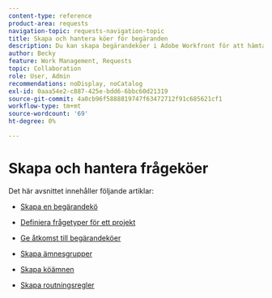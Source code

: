 ```yaml
---
content-type: reference
product-area: requests
navigation-topic: requests-navigation-topic
title: Skapa och hantera köer för begäranden
description: Du kan skapa begärandeköer i Adobe Workfront för att hämta in oplanerat arbete i din organisation. I följande artiklar beskrivs hur du kan konfigurera projekt så att de fungerar som begärandeköer.
author: Becky
feature: Work Management, Requests
topic: Collaboration
role: User, Admin
recommendations: noDisplay, noCatalog
exl-id: 0aaa54e2-c887-425e-bdd6-6bbc60d21319
source-git-commit: 4a0cb96f5888819747f63472712f91c685621cf1
workflow-type: tm+mt
source-wordcount: '69'
ht-degree: 0%

---
```


# Skapa och hantera frågeköer

Det här avsnittet innehåller följande artiklar:

* [Skapa en begärandekö](../../../manage-work/requests/create-and-manage-request-queues/create-request-queue.md)
* [Definiera frågetyper för ett projekt](../../../manage-work/requests/create-and-manage-request-queues/define-request-types-for-project.md)
* [Ge åtkomst till begärandeköer](../../../manage-work/requests/create-and-manage-request-queues/provide-access-to-request-queues.md)
* [Skapa ämnesgrupper](../../../manage-work/requests/create-and-manage-request-queues/create-topic-groups.md)
* [Skapa köämnen](../../../manage-work/requests/create-and-manage-request-queues/create-queue-topics.md)
* [Skapa routningsregler](../../../manage-work/requests/create-and-manage-request-queues/create-routing-rules.md)

  <!--
  <li><a href="../../../manage-work/requests/create-and-manage-request-queues/queue-details-tab-overview.md" class="MCXref xref" xrefformat="{para}">Overview of the Queue Details tab in a project</a> </li>
  -->
